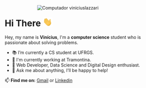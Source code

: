 <img src="https://raw.githubusercontent.com/MicaelliMedeiros/micaellimedeiros/master/image/computer-illustration.png" min-width="400px" max-width="400px" width="400px" align="right" alt="Computador viniciuslazzari">

<h1>Hi There <img  src="https://raw.githubusercontent.com/ABSphreak/ABSphreak/master/gifs/Hi.gif" width="30px"></h1>

Hey, my name is **Vinícius**, I'm a **computer science** student who is passionate about solving problems.

- 📚 I’m currently a CS student at UFRGS.
- 💼 I'm currently working at Tramontina.
- 🚀 Web Developer, Data Science and Digital Design enthusiast.
- 💬 Ask me about anything, I'll be happy to help!
 
📫 **Find me on:** [Gmail](mailto:vinilazzari028@gmail.com) or [Linkedin](https://www.linkedin.com/in/vinilazzari)

<br>
